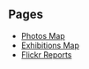 ## Pages

- [Photos Map](https://hpfilho.github.io/map)
- [Exhibitions Map](https://hpfilho.github.io/map/exhibits)
- [Flickr Reports](https://hpfilho.github.io/reports)
